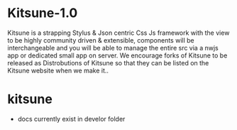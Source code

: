# Kitsune-1.0
Kitsune is a strapping Stylus & Json centric Css Js framework with the view to be highly community driven & extensible, components will be interchangeable and you will be able to manage the entire src via a nwjs app or dedicated small app on server. We encourage forks of Kitsune to be released as Distrobutions of Kitsune so that they can be listed on the Kitsune website when we make it..

# kitsune
- docs currently exist in develor folder
